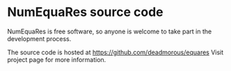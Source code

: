 # NumEquaRes source code
NumEquaRes is free software, so anyone is welcome to take part in the development process.

The source code is hosted at https://github.com/deadmorous/equares
Visit project page for more information.
